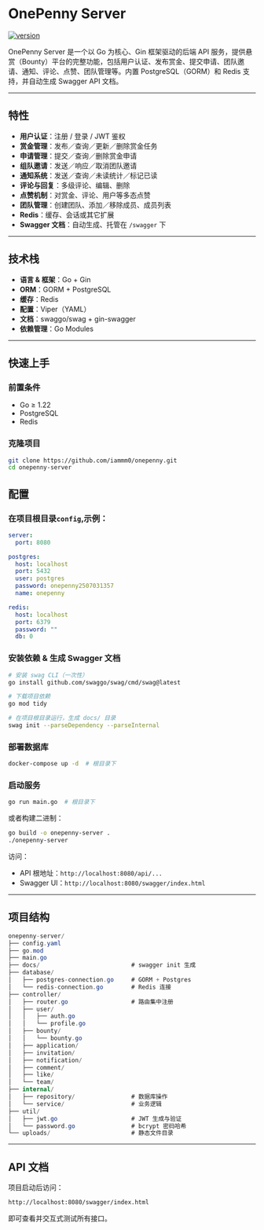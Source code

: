 # OnePenny Server

[![version](https://img.shields.io/badge/version-v0.1.0-blue.svg)](https://github.com/iammm0/geekreward-server/releases/tag/v0.1.0)

OnePenny Server 是一个以 Go 为核心、Gin 框架驱动的后端 API 服务，提供悬赏（Bounty）平台的完整功能，包括用户认证、发布赏金、提交申请、团队邀请、通知、评论、点赞、团队管理等。内置 PostgreSQL（GORM）和 Redis 支持，并自动生成 Swagger API 文档。

---

## 特性

- **用户认证**：注册 / 登录 / JWT 鉴权
- **赏金管理**：发布／查询／更新／删除赏金任务
- **申请管理**：提交／查询／删除赏金申请
- **组队邀请**：发送／响应／取消团队邀请
- **通知系统**：发送／查询／未读统计／标记已读
- **评论与回复**：多级评论、编辑、删除
- **点赞机制**：对赏金、评论、用户等多态点赞
- **团队管理**：创建团队、添加／移除成员、成员列表
- **Redis**：缓存、会话或其它扩展
- **Swagger 文档**：自动生成、托管在 `/swagger` 下

---

## 技术栈

- **语言 & 框架**：Go + Gin
- **ORM**：GORM + PostgreSQL
- **缓存**：Redis
- **配置**：Viper（YAML）
- **文档**：swaggo/swag + gin-swagger
- **依赖管理**：Go Modules

---

## 快速上手

### 前置条件

- Go ≥ 1.22
- PostgreSQL
- Redis

### 克隆项目

```bash
git clone https://github.com/iammm0/onepenny.git
cd onepenny-server
```

## 配置
### 在项目根目录`config`,示例：

```yaml
server:
  port: 8080

postgres:
  host: localhost
  port: 5432
  user: postgres
  password: onepenny2507031357
  name: onepenny

redis:
  host: localhost
  port: 6379
  password: ""
  db: 0
```

### 安装依赖 & 生成 Swagger 文档

```bash
# 安装 swag CLI（一次性）
go install github.com/swaggo/swag/cmd/swag@latest

# 下载项目依赖
go mod tidy

# 在项目根目录运行，生成 docs/ 目录
swag init --parseDependency --parseInternal
```

### 部署数据库

```bash
docker-compose up -d  # 根目录下
```

### 启动服务

```bash
go run main.go  # 根目录下
```

或者构建二进制：

```bash
go build -o onepenny-server .  
./onepenny-server
```



访问：

- API 根地址：`http://localhost:8080/api/...`
- Swagger UI：`http://localhost:8080/swagger/index.html`

------

## 项目结构

```csharp
onepenny-server/
├── config.yaml
├── go.mod
├── main.go
├── docs/                          # swagger init 生成
├── database/
│   ├── postgres-connection.go     # GORM + Postgres
│   └── redis-connection.go        # Redis 连接
├── controller/
│   ├── router.go                  # 路由集中注册
│   ├── user/
│   │   ├── auth.go
│   │   └── profile.go
│   ├── bounty/
│   │   └── bounty.go
│   ├── application/
│   ├── invitation/
│   ├── notification/
│   ├── comment/
│   ├── like/
│   └── team/
├── internal/
│   ├── repository/                # 数据库操作
│   └── service/                   # 业务逻辑
├── util/
│   ├── jwt.go                     # JWT 生成与验证
│   └── password.go                # bcrypt 密码哈希
└── uploads/                       # 静态文件目录
```

------

## API 文档

项目启动后访问：

```bash
http://localhost:8080/swagger/index.html
```

即可查看并交互式测试所有接口。

